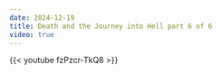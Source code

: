```yaml
---
date: 2024-12-19
title: Death and the Journey into Hell part 6 of 6
video: true
---
```



{{< youtube fzPzcr-TkQ8 >}}
